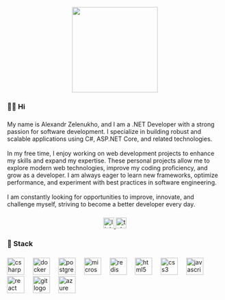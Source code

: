 <div align="center">
  <img height="200" src="https://media1.giphy.com/media/v1.Y2lkPTc5MGI3NjExZmQyMGoybm8yOGx3Zmp0dmk4b20yOWoxMzZuemNscmhvZ3ppNTJjNyZlcD12MV9pbnRlcm5hbF9naWZfYnlfaWQmY3Q9cw/mGbKvuoCNpcOWaTq9M/giphy.gif"  />
</div>

###

<h3 align="left">👩‍💻  Hi</h3>

###

<p align="left">My name is Alexandr Zelenukho, and I am a .NET Developer with a strong passion for software development. I specialize in building robust and scalable applications using C#, ASP.NET Core, and related technologies.<br><br>In my free time, I enjoy working on web development projects to enhance my skills and expand my expertise. These personal projects allow me to explore modern web technologies, improve my coding proficiency, and grow as a developer. I am always eager to learn new frameworks, optimize performance, and experiment with best practices in software engineering.<br><br>I am constantly looking for opportunities to improve, innovate, and challenge myself, striving to become a better developer every day.</p>

###

<div align="center">
  <a href="https://www.linkedin.com/in/alexandr-zelenukho-a207a2295/" target="_blank">
    <img src="https://img.shields.io/static/v1?message=LinkedIn&logo=linkedin&label=&color=0077B5&logoColor=white&labelColor=&style=for-the-badge" height="25" alt="linkedin logo"  />
  </a>
  <a href="https://t.me/@Sanechka725" target="_blank">
    <img src="https://img.shields.io/static/v1?message=Telegram&logo=telegram&label=&color=2CA5E0&logoColor=white&labelColor=&style=for-the-badge" height="25" alt="telegram logo"  />
  </a>
</div>

###

<h3 align="left">🦾 Stack</h3>

###

<div align="left">
  <img src="https://cdn.jsdelivr.net/gh/devicons/devicon/icons/csharp/csharp-original.svg" height="40" alt="csharp logo"  />
  <img width="12" />
  <img src="https://cdn.jsdelivr.net/gh/devicons/devicon/icons/docker/docker-original.svg" height="40" alt="docker logo"  />
  <img width="12" />
  <img src="https://cdn.jsdelivr.net/gh/devicons/devicon/icons/postgresql/postgresql-original.svg" height="40" alt="postgresql logo"  />
  <img width="12" />
  <img src="https://cdn.jsdelivr.net/gh/devicons/devicon/icons/microsoftsqlserver/microsoftsqlserver-plain.svg" height="40" alt="microsoftsqlserver logo"  />
  <img width="12" />
  <img src="https://cdn.jsdelivr.net/gh/devicons/devicon/icons/redis/redis-original.svg" height="40" alt="redis logo"  />
  <img width="12" />
  <img src="https://cdn.jsdelivr.net/gh/devicons/devicon/icons/html5/html5-original.svg" height="40" alt="html5 logo"  />
  <img width="12" />
  <img src="https://cdn.jsdelivr.net/gh/devicons/devicon/icons/css3/css3-original.svg" height="40" alt="css3 logo"  />
  <img width="12" />
  <img src="https://cdn.jsdelivr.net/gh/devicons/devicon/icons/javascript/javascript-original.svg" height="40" alt="javascript logo"  />
  <img width="12" />
  <img src="https://cdn.jsdelivr.net/gh/devicons/devicon/icons/react/react-original.svg" height="40" alt="react logo"  />
  <img width="12" />
  <img src="https://cdn.jsdelivr.net/gh/devicons/devicon/icons/git/git-original.svg" height="40" alt="git logo"  />
  <img width="12" />
  <img src="https://cdn.jsdelivr.net/gh/devicons/devicon/icons/azure/azure-original.svg" height="40" alt="azure logo"  />
</div>

###

###
